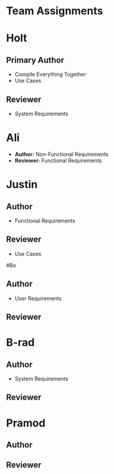 # Team Assignments

# Holt

## Primary Author
- Compile Everything Together
- Use Cases

## Reviewer
- System Requirements

# Ali
- **Author:** Non-Functional Requirements
- **Reviewer:** Functional Requirements

# Justin

## Author
- Functional Requirements

## Reviewer

- Use Cases

#Bo

## Author
- User Requirements

## Reviewer

# B-rad

## Author

- System Requirements

## Reviewer

# Pramod

## Author

## Reviewer
